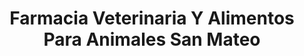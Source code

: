 ---
title: "Farmacia Veterinaria Y Alimentos Para Animales San Mateo"
url: /san-mateo-mozoquilpan/farmacia-veterinaria-y-alimentos-para-animales-san-mateo/
shop: agraria
---